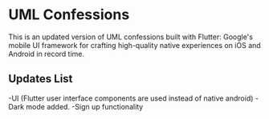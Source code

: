 # UML Confessions
This is an updated version of UML confessions built with Flutter: Google's mobile
UI framework for crafting high-quality native experiences on iOS and Android in record time.

## Updates List
-UI (Flutter user interface components are used instead of native android)
-Dark mode added.
-Sign up functionality
